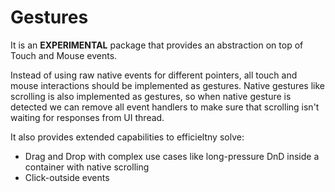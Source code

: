 # Gestures

It is an **EXPERIMENTAL** package that provides an abstraction on top of Touch and Mouse events.

Instead of using raw native events for different pointers, all touch and mouse interactions should be implemented as
gestures. Native gestures like scrolling is also implemented as gestures, so when native gesture is detected we can
remove all event handlers to make sure that scrolling isn't waiting for responses from UI thread.

It also provides extended capabilities to efficieltny solve:

- Drag and Drop with complex use cases like long-pressure DnD inside a container with native scrolling
- Click-outside events
